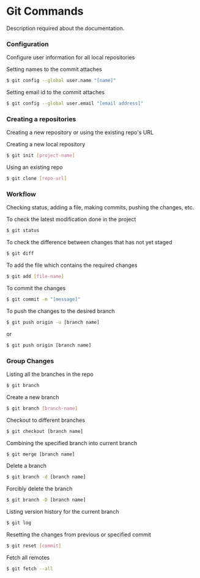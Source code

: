 # Git Commands
Description required about the documentation.

### Configuration
Configure user information for all local repositories

Setting names to the commit attaches
```sh
$ git config --global user.name "[name]"
```

Setting email id to the commit attaches
```sh
$ git config --global user.email "[email address]"
```


### Creating a repositories
Creating a new repository or using the existing repo's URL

Creating a new local repository
```sh
$ git init [project-name] 
```

Using an existing repo
```sh
$ git clone [repo-url] 
```

### Workflow
Checking status, adding a file, making commits, pushing the changes, etc.

To check the latest modification done in the project
```sh
$ git status
```

To check the difference between changes that has not yet staged
```sh
$ git diff
```

To add the file which contains the required changes
```sh
$ git add [file-name]
```

To commit the changes
```sh
$ git commit -m "[message]"
```

To push the changes to the desired branch
```sh
$ git push origin -u [branch name]
```
or
```sh
$ git push origin [branch name]
```


### Group Changes
Listing all the branches in the repo
```sh
$ git branch
```

Create a new branch
```sh
$ git branch [branch-name]
```

Checkout to different branches
```sh
$ git checkout [branch name]
```

Combining the specified branch into current branch
```sh
$ git merge [branch name]
```

Delete a branch
```sh
$ git branch -d [branch name]
```

Forcibly delete the branch
```sh
$ git branch -D [branch name]
```

Listing version history for the current branch
```sh
$ git log
```

Resetting the changes from previous or specified commit
```sh
$ git reset [commit]
```

Fetch all remotes
```sh
$ git fetch --all
```
